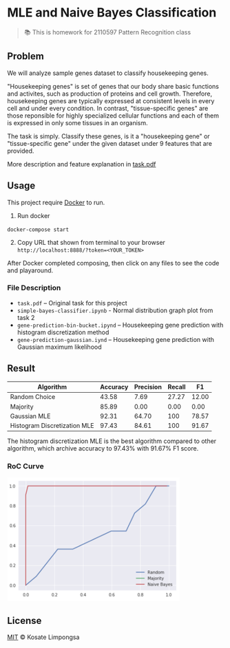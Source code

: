 MLE and Naive Bayes Classification
===

> :books: This is homework for 2110597 Pattern Recognition class

## Problem

We will analyze sample genes dataset to classify housekeeping genes.

"Housekeeping genes" is set of genes that our body share basic functions and activites,
such as production of proteins and cell growth. Therefore, housekeeping genes are typically expressed
at consistent levels in every cell and under every condition. In contrast, "tissue-specific genes" are
those reponsible for highly specialized cellular functions and each of them is expressed in only
some tissues in an organism.

The task is simply. Classify these genes, is it a "housekeeping gene" or "tissue-specific gene" under the given dataset under 9 features that are provided.

More description and feature explanation in [task.pdf](task.pdf)

## Usage

This project require [Docker](https://www.docker.com/) to run.

1. Run docker

`docker-compose start`

2. Copy URL that shown from terminal to your browser `http://localhost:8888/?token=<YOUR_TOKEN>`

After Docker completed composing, then click on any files to see the code and playaround.

### File Description

- `task.pdf` – Original task for this project
- `simple-bayes-classifier.ipynb` - Normal distribution graph plot from task 2
- `gene-prediction-bin-bucket.ipynd` – Housekeeping gene prediction with histogram discretization method
- `gene-prediction-gaussian.iynd` – Housekeeping gene prediction with Gaussian maximum likelihood

## Result

| Algorithm                     | Accuracy | Precision | Recall | F1 |
| -------------                 | --- | --- | --- | --- |
| Random Choice                 | 43.58 | 7.69 | 27.27 | 12.00 |
| Majority                      | 85.89 | 0.00 | 0.00 | 0.00 |
| Gaussian MLE                  | 92.31 | 64.70 | 100 | 78.57 |
| Histogram Discretization MLE  | 97.43 | 84.61 | 100 | 91.67 |

The histogram discretization MLE is the best algorithm compared to other algorithm, which archive accuracy to 97.43%
with 91.67% F1 score.

### RoC Curve

<img width="400" alt="result" src="./writeup/images/roc_less.png">

## License

[MIT](LICENSE) © Kosate Limpongsa
